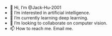 - 👋 Hi, I’m @Jack-Hu-2001
- 👀 I’m interested in artificial intelligence.
- 🌱 I’m currently learning deep learning.
- 💞️ I’m looking to collaborate on computer vision.
- 📫 How to reach me. Email me.

<!---
Jack-Hu-2001/Jack-Hu-2001 is a ✨ special ✨ repository because its `README.md` (this file) appears on your GitHub profile.
You can click the Preview link to take a look at your changes.
--->
